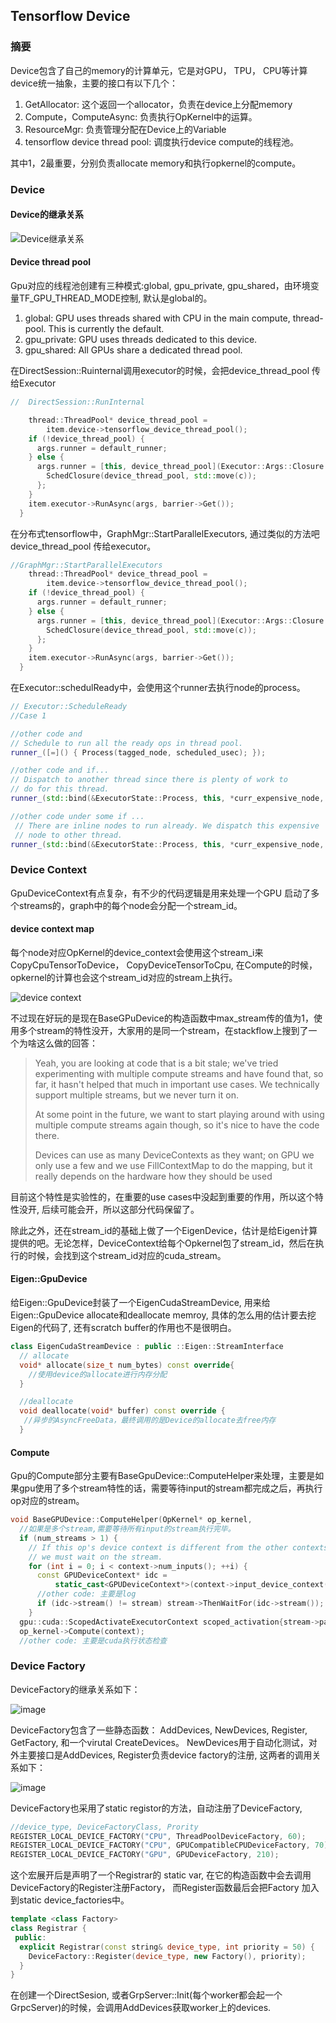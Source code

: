Tensorflow Device
-----------------

### 摘要

Device包含了自己的memory的计算单元，它是对GPU， TPU， CPU等计算device统一抽象，主要的接口有以下几个：

1. GetAllocator: 这个返回一个allocator，负责在device上分配memory
2. Compute，ComputeAsync: 负责执行OpKernel中的运算。
3. ResourceMgr: 负责管理分配在Device上的Variable
4. tensorflow device thread pool: 调度执行device compute的线程池。

其中1，2最重要，分别负责allocate memory和执行opkernel的compute。


### Device

#### Device的继承关系

![Device继承关系](./images/device_inherit.jpeg)

#### Device thread pool

Gpu对应的线程池创建有三种模式:global, gpu_private, gpu_shared，由环境变量TF_GPU_THREAD_MODE控制, 默认是global的。

1. global: GPU uses threads shared with CPU in the main compute, thread-pool. This is currently the default.
2. gpu_private: GPU uses threads dedicated to this device.
3. gpu_shared: All GPUs share a dedicated thread pool.

在DirectSession::Ruinternal调用executor的时候，会把device_thread_pool 传给Executor

```cpp
//  DirectSession::RunInternal

    thread::ThreadPool* device_thread_pool =
        item.device->tensorflow_device_thread_pool();
    if (!device_thread_pool) {
      args.runner = default_runner;
    } else {
      args.runner = [this, device_thread_pool](Executor::Args::Closure c) {
        SchedClosure(device_thread_pool, std::move(c));
      };
    }
    item.executor->RunAsync(args, barrier->Get());
  }
```

在分布式tensorflow中，GraphMgr::StartParallelExecutors, 通过类似的方法吧device_thread_pool 传给executor。
```cpp
//GraphMgr::StartParallelExecutors
    thread::ThreadPool* device_thread_pool =
        item.device->tensorflow_device_thread_pool();
    if (!device_thread_pool) {
      args.runner = default_runner;
    } else {
      args.runner = [this, device_thread_pool](Executor::Args::Closure c) {
        SchedClosure(device_thread_pool, std::move(c));
      };
    }
    item.executor->RunAsync(args, barrier->Get());
  }
```

在Executor::schedulReady中，会使用这个runner去执行node的process。
```cpp
// Executor::ScheduleReady
//Case 1

//other code and 
// Schedule to run all the ready ops in thread pool.
runner_([=]() { Process(tagged_node, scheduled_usec); });

//other code and if...
// Dispatch to another thread since there is plenty of work to
// do for this thread.
runner_(std::bind(&ExecutorState::Process, this, *curr_expensive_node, scheduled_usec));

//other code under some if ...
 // There are inline nodes to run already. We dispatch this expensive
 // node to other thread.
runner_(std::bind(&ExecutorState::Process, this, *curr_expensive_node, scheduled_usec));
```


### Device Context

GpuDeviceContext有点复杂，有不少的代码逻辑是用来处理一个GPU 启动了多个streams的，graph中的每个node会分配一个stream_id。

#### device context map
每个node对应OpKernel的device_context会使用这个stream_i来CopyCpuTensorToDevice， CopyDeviceTensorToCpu, 在Compute的时候，opkernel的计算也会这个stream_id对应的stream上执行。

![device context](./images/device_context.jpeg)



不过现在好玩的是现在BaseGPuDevice的构造函数中max_stream传的值为1，使用多个stream的特性没开，大家用的是同一个stream，在stackflow上搜到了一个为啥这么做的回答：

> Yeah, you are looking at code that is a bit stale; we've tried experimenting with multiple compute streams and have found that, so far, it hasn't helped that much in important use cases. We technically support multiple streams, but we never turn it on.
> 
> At some point in the future, we want to start playing around with using multiple compute streams again though, so it's nice to have the code there.
> 
> Devices can use as many DeviceContexts as they want; on GPU we only use a few and we use FillContextMap to do the mapping, but it really depends on the hardware how they should be used
> 

目前这个特性是实验性的，在重要的use cases中没起到重要的作用，所以这个特性没开, 后续可能会开，所以这部分代码保留了。

除此之外，还在stream_id的基础上做了一个EigenDevice，估计是给Eigen计算提供的吧。无论怎样，DeviceContext给每个Opkernel包了stream_id，然后在执行的时候，会找到这个stream_id对应的cuda_stream。


#### Eigen::GpuDevice

给Eigen::GpuDevice封装了一个EigenCudaStreamDevice, 用来给Eigen::GpuDevice allocate和deallocate memroy, 具体的怎么用的估计要去挖Eigen的代码了, 还有scratch buffer的作用也不是很明白。

```cpp
class EigenCudaStreamDevice : public ::Eigen::StreamInterface 
  // allocate
  void* allocate(size_t num_bytes) const override{
    //使用device的allocate进行内存分配
  }

  //deallocate
  void deallocate(void* buffer) const override {
   //异步的AsyncFreeData，最终调用的是Device的allocate去free内存
  }
```

#### Compute

Gpu的Compute部分主要有BaseGpuDevice::ComputeHelper来处理，主要是如果gpu使用了多个stream特性的话，需要等待input的stream都完成之后，再执行op对应的stream。

```cpp
void BaseGPUDevice::ComputeHelper(OpKernel* op_kernel,
  //如果是多个stream,需要等待所有input的stream执行完毕。
  if (num_streams > 1) {
    // If this op's device context is different from the other contexts,
    // we must wait on the stream.
    for (int i = 0; i < context->num_inputs(); ++i) {
      const GPUDeviceContext* idc =
          static_cast<GPUDeviceContext*>(context->input_device_context(i));
      //other code: 主要是log
      if (idc->stream() != stream) stream->ThenWaitFor(idc->stream());
    }
  gpu::cuda::ScopedActivateExecutorContext scoped_activation{stream->parent()};
  op_kernel->Compute(context);
  //other code: 主要是cuda执行状态检查
```


### Device Factory

DeviceFactory的继承关系如下：

![image](./images/device_factory.jpeg)

DeviceFactory包含了一些静态函数： AddDevices, NewDevices, Register, GetFactory, 和一个virutal CreateDevices。
NewDevices用于自动化测试，对外主要接口是AddDevices, Register负责device factory的注册, 这两者的调用关系如下：

![image](./images/device_factory_add_devices.jpeg)


DeviceFactory也采用了static registor的方法，自动注册了DeviceFactory,
```cpp
//device_type, DeviceFactoryClass, Prority
REGISTER_LOCAL_DEVICE_FACTORY("CPU", ThreadPoolDeviceFactory, 60);
REGISTER_LOCAL_DEVICE_FACTORY("CPU", GPUCompatibleCPUDeviceFactory, 70);
REGISTER_LOCAL_DEVICE_FACTORY("GPU", GPUDeviceFactory, 210);
```

这个宏展开后是声明了一个Registrar的 static var, 在它的构造函数中会去调用DeviceFactory的Register注册Factory，
而Register函数最后会把Factory 加入到static device_factories中。

```cpp
template <class Factory>
class Registrar {
 public:
  explicit Registrar(const string& device_type, int priority = 50) {
    DeviceFactory::Register(device_type, new Factory(), priority);
  }
}
```

在创建一个DirectSesion, 或者GrpServer::Init(每个worker都会起一个GrpcServer)的时候，会调用AddDevices获取worker上的devices.
